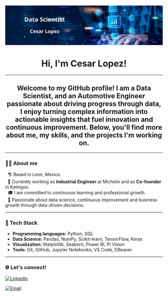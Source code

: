 <p align="center">
  <img src="Banner_Data_Scientist.jpg" alt="Banner" width="1000"/>
</p>

<h1 align="center"> 
  Hi, I'm Cesar Lopez! 
</h1>

<hr>

<h2 align="center"> 
  Welcome to my GitHub profile! I am a Data Scientist, and an Automotive Engineer passionate about driving progress through data, I enjoy turning complex information into actionable insights that fuel innovation and continuous improvement. Below, you'll find more about me, my skills, and the projects I'm working on.
</h2>

<hr>

<h3 align="left">
  👨‍💻 About me
</h3>
<p>
&nbsp;&nbsp;🌎 Based in Leon, Mexico.<br>
&nbsp;&nbsp;💼 Currently working as <b>Industrial Engineer</b> at Michelin and as <b>Co-founder</b> in Katingos.<br>
&nbsp;&nbsp;🎓 I am committed to continuous learning and professional growth.<br>
&nbsp;&nbsp;🌟 Passionate about data science, continuous improvement and business growth through data-driven decisions.
</p>

<hr>

<h3 align="left">
  🚀 Tech Stack
</h3>
<ul>
  <li><b>Programming languages:</b> Python, SQL</li>
  <li><b>Data Science:</b> Pandas, NumPy, Scikit-learn, TensorFlow, Keras</li>
  <li><b>Visualization:</b> Matplotlib, Seaborn, Power BI, Pi Vision</li>
  <li><b>Tools:</b> Git, GitHub, Jupyter Notebooks, VS Code, DBeaver</li> 
</ul>

<hr>

<h3 align="left">
  🌐 Let's connect!
</h3>
<a href="https://www.linkedin.com/in/cesarlopez-datascientist/" target="_blank">
  <img src="https://img.shields.io/badge/LinkedIn-0A66C2?style=for-the-badge&logo=linkedin&logoColor=white" alt="LinkedIn">
</a>

[![Email](https://img.shields.io/badge/Email-D14836?style=for-the-badge&logo=gmail&logoColor=white)](mailto:cesar.lpzm@gmail.com)  
